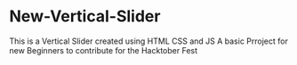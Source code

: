 # New-Vertical-Slider
This is a Vertical Slider created using HTML CSS and JS 
A basic Prroject for new Beginners to contribute for the Hacktober Fest
